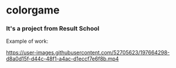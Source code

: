 # colorgame

### It's a project from Result School

Example of work:

https://user-images.githubusercontent.com/52705623/197664298-d8a0d15f-d44c-48f1-a4ac-d1eccf7e6f8b.mp4

